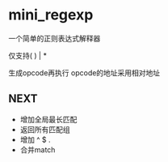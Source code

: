 # mini_regexp
一个简单的正则表达式解释器

仅支持( ) | *

生成opcode再执行 opcode的地址采用相对地址 

## NEXT


- 增加全局最长匹配
- 返回所有匹配组
- 增加 ^ $ .
- 合并match